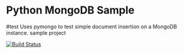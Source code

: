 Python MongoDB Sample 
=====================

#test
Uses pymongo to test simple document insertion on a MongoDB instance.
sample project

[![Build Status](https://api.shippable.com/projects/540e96003479c5ea8f9f2307/badge?branchName=master)](https://app.shippable.com/projects/540e96003479c5ea8f9f2307/builds/latest)
